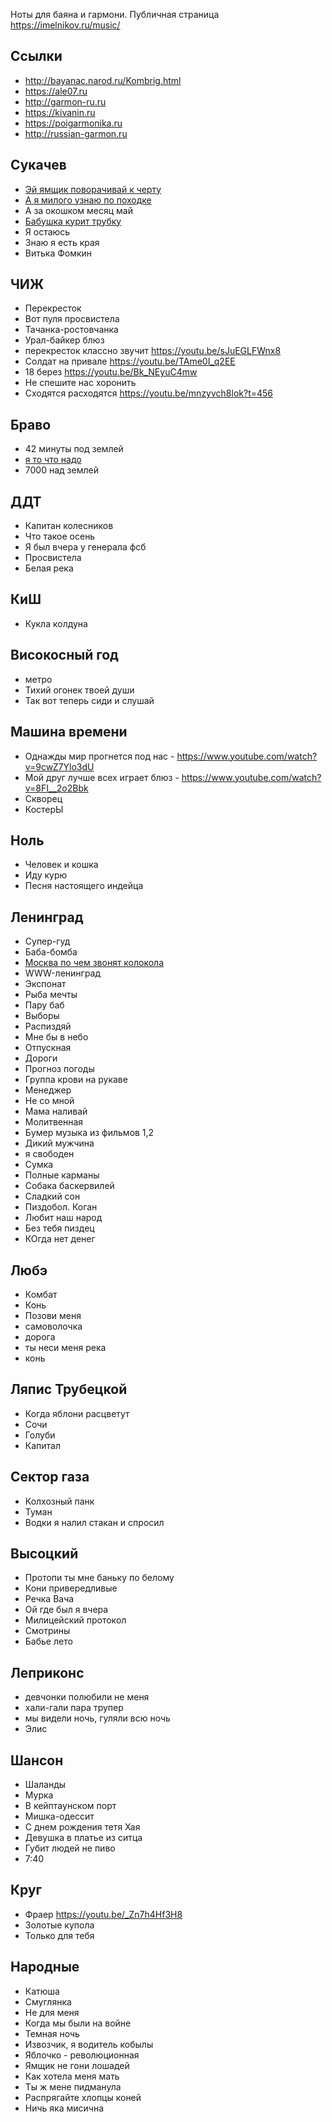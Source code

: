 Ноты для баяна и гармони.
Публичная страница https://imelnikov.ru/music/

## Ссылки
- http://bayanac.narod.ru/Kombrig.html
- https://ale07.ru
- http://garmon-ru.ru
- https://kivanin.ru
- https://poigarmonika.ru
- http://russian-garmon.ru

## Сукачев
- [Эй ямщик поворачивай к черту](content/сукачев/эй-ямщик.md)
- [А я милого узнаю по походке](content/сукачев/а-я-милого-узнаю-по-походке.md)
- А за окошком месяц май
- [Бабушка курит трубку](content/сукачев/бабушка-курит-трубку.md)
- Я остаюсь
- Знаю я есть края
- Витька Фомкин

## ЧИЖ
- Перекресток
- Вот пуля просвистела
- Тачанка-ростовчанка
- Урал-байкер блюз
- перекресток классно звучит https://youtu.be/sJuEGLFWnx8
- Солдат на привале https://youtu.be/TAme0I_q2EE
- 18 берез https://youtu.be/Bk_NEyuC4mw
- Не спешите нас хоронить
- Сходятся расходятся https://youtu.be/mnzyvch8lok?t=456

## Браво
- 42 минуты под землей
- [я то что надо](bravo/я-то-что-надо.md)
- 7000 над землей

## ДДТ
- Капитан колесников
- Что такое осень
- Я был вчера у генерала фсб
- Просвистела
- Белая река

## КиШ
- Кукла колдуна

## Високосный год
- метро
- Тихий огонек твоей души
- Так вот теперь сиди и слушай

## Машина времени
- Однажды мир прогнется под нас - https://www.youtube.com/watch?v=9cwZ7Ylo3dU
- Мой друг лучше всех играет блюз - https://www.youtube.com/watch?v=8FI__2o2Bbk
- Скворец
- КостерЫ

## Ноль
- Человек и кошка
- Иду курю
- Песня настоящего индейца

## Ленинград
- Супер-гуд
- Баба-бомба
- [Москва по чем звонят колокола](content/ленинград/москва.md)
- WWW-ленинград
- Экспонат
- Рыба мечты
- Пару баб
- Выборы
- Распиздяй
- Мне бы в небо
- Отпускная
- Дороги
- Прогноз погоды
- Группа крови на рукаве
- Менеджер
- Не со мной
- Мама наливай
- Молитвенная
- Бумер музыка из фильмов 1,2
- Дикий мужчина
- я свободен
- Сумка
- Полные карманы
- Собака баскервилей
- Сладкий сон
- Пиздобол. Коган
- Любит наш народ
- Без тебя пиздец
- КОгда нет денег

## Любэ
- Комбат
- Конь
- Позови меня
- самоволочка
- дорога
- ты неси меня река
- конь

## Ляпис Трубецкой
- Когда яблони расцветут
- Сочи 
- Голуби 
- Капитал

## Сектор газа
- Колхозный панк 
- Туман 
- Водки я налил стакан и спросил

## Высоцкий
- Протопи ты мне баньку по белому
- Кони привередливые
- Речка Вача
- Ой где был я вчера
- Милицейский протокол
- Смотрины
- Бабье лето

## Леприконс
- девчонки полюбили не меня
- хали-гали пара трупер
- мы видели ночь, гуляли всю ночь
- Элис

## Шансон
- Шаланды
- Мурка
- В кейптаунском порт
- Мишка-одессит
- С днем рождения тетя Хая
- Девушка в платье из ситца
- Губит людей не пиво
- 7:40

## Круг
- Фраер https://youtu.be/_Zn7h4Hf3H8
- Золотые купола
- Только для тебя

## Народные
- Катюша
- Смуглянка
- Не для меня
- Когда мы были на войне
- Темная ночь
- Извозчик, я водитель кобылы
- Яблочко - революционная
- Ямщик не гони лошадей
- Как хотела меня мать
- Ты ж мене пидманула
- Распрягайте хлопцы коней
- Ничь яка мисична
